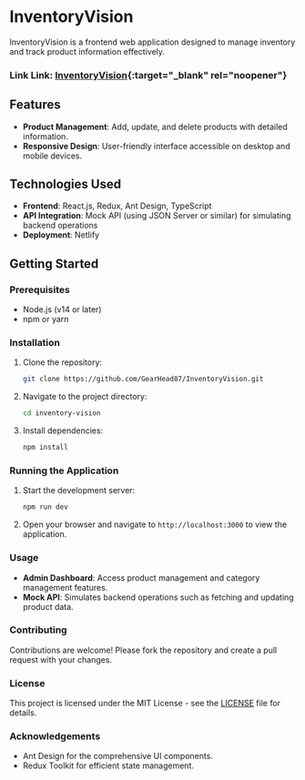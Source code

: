 # InventoryVision

InventoryVision is a frontend web application designed to manage inventory and track product information effectively.

### Link Link:  [InventoryVision](https://inventoryvision.netlify.app/){:target="_blank" rel="noopener"}
<!-- ### Live Link: <a href="https://inventoryvision.netlify.app/" target="_blank">InventoryVision</a> -->

## Features

- **Product Management**: Add, update, and delete products with detailed information.
- **Responsive Design**: User-friendly interface accessible on desktop and mobile devices.

## Technologies Used

- **Frontend**: React.js, Redux, Ant Design, TypeScript
- **API Integration**: Mock API (using JSON Server or similar) for simulating backend operations
- **Deployment**: Netlify

## Getting Started

### Prerequisites

- Node.js (v14 or later)
- npm or yarn

### Installation

1. Clone the repository:

   ```bash
   git clone https://github.com/GearHead87/InventoryVision.git
   ```

2. Navigate to the project directory:

   ```bash
   cd inventory-vision
   ```

3. Install dependencies:

   ```bash
   npm install
   ```

### Running the Application

1. Start the development server:

   ```bash
   npm run dev
   ```

2. Open your browser and navigate to `http://localhost:3000` to view the application.

### Usage

- **Admin Dashboard**: Access product management and category management features.
- **Mock API**: Simulates backend operations such as fetching and updating product data.

### Contributing

Contributions are welcome! Please fork the repository and create a pull request with your changes.

### License

This project is licensed under the MIT License - see the [LICENSE](./LICENSE) file for details.

### Acknowledgements

- Ant Design for the comprehensive UI components.
- Redux Toolkit for efficient state management.



